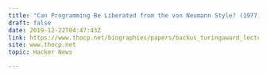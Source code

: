 ```yaml
---
title: "Can Programming Be Liberated from the von Neumann Style? (1977) [pdf]"
draft: false
date: 2019-12-22T04:47:43Z
link: https://www.thocp.net/biographies/papers/backus_turingaward_lecture.pdf?utm_medium=RSS&utm_source=hune
site: www.thocp.net
topic: Hacker News  

---
```

